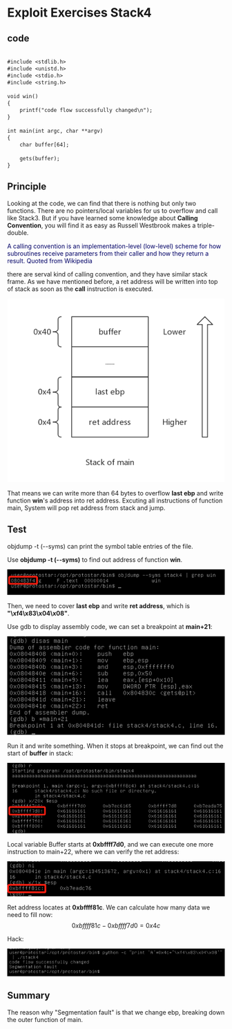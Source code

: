 # Exploit Exercises Stack4
## code
```

#include <stdlib.h>
#include <unistd.h>
#include <stdio.h>
#include <string.h>

void win()
{
    printf("code flow successfully changed\n");
}

int main(int argc, char **argv)
{
    char buffer[64];

    gets(buffer);
}

```
## Principle

Looking at the code, we can find that there is nothing but only two functions. There are no pointers/local variables for us to overflow and call like Stack3. But if you have learned some knowledge about **Calling Convention**, you will find it as easy as Russell Westbrook makes a triple-double.

<font color="#000066">A calling convention is an implementation-level (low-level) scheme for how subroutines receive parameters from their caller and how they return a result.
Quoted from Wikipedia</font><br/>

there are serval kind of calling convention, and they have similar stack frame. As we have mentioned before, a ret address will be written into top of stack as soon as the **call** instruction is executed.

![](overflow.jpg)

That means we can write more than 64 bytes to overflow **last ebp** and write function **win**'s address into ret address. Excuting all instructions of function main, System will pop ret address from stack and jump.

## Test

objdump -t (--syms) can print the symbol table entries of the file.

Use **objdump -t (--syms)** to find out address of function **win**.

![](win_address.png)

Then, we need to cover **last ebp** and write **ret address**, which is **"\xf4\x83\x04\x08"**.

Use gdb to display assembly code, we can set a breakpoint at **main+21**:

![](assembly.png)

Run it and write something. When it stops at breakpoint, we can find out the start of **buffer** in stack:

![](start.png)

Local variable Buffer starts at **0xbffff7d0**, and we can execute one more instruction to main+22, where we can verify the ret address:

![](end.png)

Ret address locates at **0xbffff81c**. We can calculate how many data we need to fill now:
$$0xbffff81c-0xbffff7d0 = 0x4c $$

Hack:

![](result.png)

## Summary

The reason why "Segmentation fault" is that we change ebp, breaking down the outer function of main.
